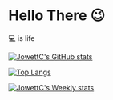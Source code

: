 # Hello There :wink:

:computer: is life

[![JowettC's GitHub stats](https://github-readme-stats.vercel.app/api?username=jowettc&show_icons=true&theme=tokyonight)](https://github.com/anuraghazra/github-readme-stats)


[![Top Langs](https://github-readme-stats.vercel.app/api/top-langs/?username=jowettc&show_icons=true&theme=tokyonight)](https://github.com/anuraghazra/github-readme-stats)


[![JowettC's Weekly stats](https://github-readme-stats.vercel.app/api/wakatime?username=jowettc&show_icons=true&theme=tokyonight)](https://github.com/anuraghazra/github-readme-stats)
